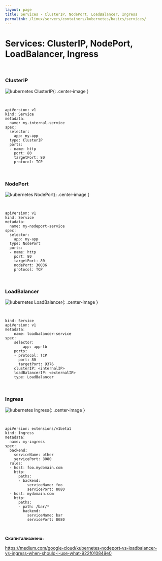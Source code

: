 ```yaml
---
layout: page
title: Services - ClusterIP, NodePort, LoadBalancer, Ingress
permalink: /linux/servers/containers/kubernetes/basics/services/
---
```


# Services: ClusterIP, NodePort, LoadBalancer, Ingress

<br/>

### ClusterIP

![kubernetes ClusterIP](/img/linux/servers/containers/kubernetes/basics/services/clusterIP.png "kubernetes ClusterIP"){: .center-image }

<br/>

```
apiVersion: v1
kind: Service
metadata:
  name: my-internal-service
spec:
  selector:
    app: my-app
  type: ClusterIP
  ports:
  - name: http
    port: 80
    targetPort: 80
    protocol: TCP
```

<br/>

### NodePort

![kubernetes NodePort](/img/linux/servers/containers/kubernetes/basics/services/NodePort.png "kubernetes NodePort"){: .center-image }

<br/>

```
apiVersion: v1
kind: Service
metadata:
  name: my-nodeport-service
spec:
  selector:
    app: my-app
  type: NodePort
  ports:
  - name: http
    port: 80
    targetPort: 80
    nodePort: 30036
    protocol: TCP
```

<br/>

### LoadBalancer

![kubernetes LoadBalancer](/img/linux/servers/containers/kubernetes/basics/services/LoadBalancer.png "kubernetes LoadBalancer"){: .center-image }

<br/>

```
kind: Service
apiVersion: v1
metadata:
    name: loadbalancer-service
spec:
    selector:
        app: app-lb
    ports:
    - protocol: TCP
      port: 80
      targetPort: 9376
    clusterIP: <internalIP>
    loadBalancerIP: <externalIP>
    type: LoadBalancer
```

<br/>

### Ingress

![kubernetes Ingress](/img/linux/servers/containers/kubernetes/basics/services/Ingress.png "kubernetes Ingress"){: .center-image }

<br/>

```
apiVersion: extensions/v1beta1
kind: Ingress
metadata:
  name: my-ingress
spec:
  backend:
    serviceName: other
    servicePort: 8080
  rules:
  - host: foo.mydomain.com
    http:
      paths:
      - backend:
          serviceName: foo
          servicePort: 8080
  - host: mydomain.com
    http:
      paths:
      - path: /bar/*
        backend:
          serviceName: bar
          servicePort: 8080
```

<br/>

**Скапитализжено:**

https://medium.com/google-cloud/kubernetes-nodeport-vs-loadbalancer-vs-ingress-when-should-i-use-what-922f010849e0
